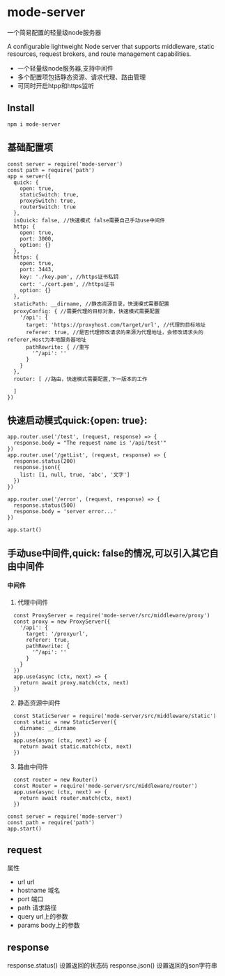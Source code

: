 # mode-server

一个简易配置的轻量级node服务器

A configurable lightweight Node server that supports middleware, static resources, request brokers, and route management capabilities.

+ 一个轻量级node服务器,支持中间件
+ 多个配置项包括静态资源、请求代理、路由管理
+ 可同时开启htpp和https监听

## Install
```
npm i mode-server
```

## 基础配置项
```
const server = require('mode-server')
const path = require('path')
app = server({
  quick: {
    open: true,
    staticSwitch: true,
    proxySwitch: true,
    routerSwitch: true
  },
  isQuick: false, //快速模式 false需要自己手动use中间件
  http: {
    open: true,
    port: 3000,
    option: {}
  },
  https: {
    open: true,
    port: 3443,
    key: './key.pem', //https证书私钥
    cert: './cert.pem', //https证书
    option: {}
  },
  staticPath: __dirname, //静态资源目录，快速模式需要配置
  proxyConfig: { //需要代理的目标对象，快速模式需要配置
    '/api': {
      target: 'https://proxyhost.com/target/url', //代理的目标地址
      referer: true, //是否代理修改请求的来源为代理地址，会修改请求头的referer,Host为本地服务器地址
      pathRewrite: { //重写
        '^/api': ''
      }
    }
  },
  router: [ //路由，快速模式需要配置,下一版本的工作

  ]
})
```

## 快速启动模式quick:{open: true}:
```
app.router.use('/test', (request, response) => {
  response.body = "The request name is '/api/test'"
})
app.router.use('/getList', (request, response) => {
  response.status(200)
  response.json({
    list: [1, null, true, 'abc', '文字']
  })
})

app.router.use('/error', (request, response) => {
  response.status(500)
  response.body = 'server error...'
})

app.start()

```
## 手动use中间件,quick: false的情况,可以引入其它自由中间件
  ####  
  #### 中间件
  1. 代理中间件
  ```
    const ProxyServer = require('mode-server/src/middleware/proxy')
    const proxy = new ProxyServer({
      '/api': {
        target: '/proxyurl', 
        referer: true,
        pathRewrite: {
          '^/api': ''
        }
      }
    })
    app.use(async (ctx, next) => {
      return await proxy.match(ctx, next)
    })
  ```
  2. 静态资源中间件
  ```
    const StaticServer = require('mode-server/src/middleware/static')
    const static = new StaticServer({
      dirname: __dirname
    })
    app.use(async (ctx, next) => {
      return await static.match(ctx, next)
    })
  ```
  3. 路由中间件
  ```
    const router = new Router()
    const Router = require('mode-server/src/middleware/router')
    app.use(async (ctx, next) => {
      return await router.match(ctx, next)
    })
  ```
```
const server = require('mode-server')
const path = require('path')
app.start()
```

## request

属性
+ url url
+ hostname 域名
+ port 端口
+ path 请求路径
+ query url上的参数
+ params body上的参数

## response

response.status() 设置返回的状态码
response.json() 设置返回的json字符串
